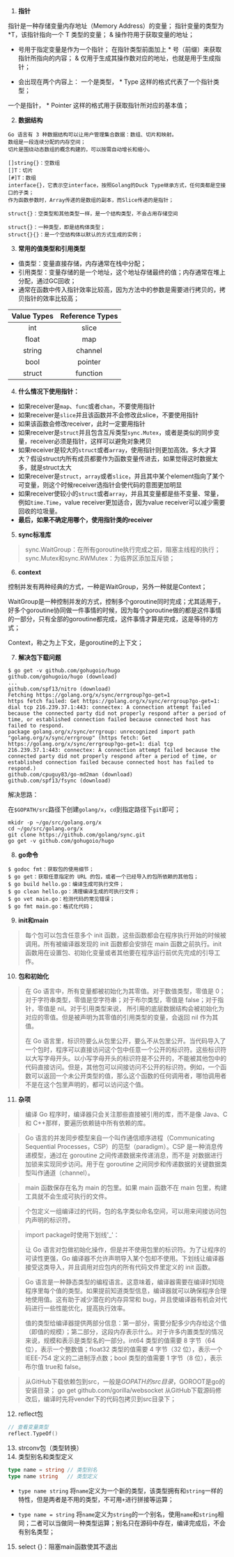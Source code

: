 1. **指针**

  指针是一种存储变量内存地址（Memory Address）的变量；
  指针变量的类型为 *T，该指针指向一个 T 类型的变量；
  & 操作符用于获取变量的地址；

  * 号用于指定变量是作为一个指针；
    在指针类型前面加上 * 号（前缀）来获取指针所指向的内容；
    & 仅用于生成其操作数对应的地址，也就是用于生成指针；
  
  * 会出现在两个内容上：
    	一个是类型， * Type 这样的格式代表了一个指针类型；

  一个是指针， * Pointer 这样的格式用于获取指针所对应的基本值；

  2. **数据结构**

```shell
Go 语言有 3 种数据结构可以让用户管理集合数据：数组、切片和映射。
数组是一段连续分配的内存空间；
切片是围绕动态数组的概念构建的，可以按需自动增长和缩小。

[]string{}：空数组
[]T：切片
[#]T：数组
interface{}，它表示空interface，按照Golang的Duck Type继承方式，任何类都是空接口的子类；
作为函数参数时，Array传递的是数组的副本，而Slice传递的是指针；

struct{}：空类型和其他类型一样，是一个结构类型，不会占用存储空间

struct{}：一种类型，即是结构体类型；
struct{}{}：是一个空结构体以默认的方式生成的实例；
```

3. **常用的值类型和引用类型**

- 值类型：变量直接存储，内存通常在栈中分配；
- 引用类型：变量存储的是一个地址，这个地址存储最终的值；内存通常在堆上分配，通过GC回收；
- 通常在函数中传入指针效率比较高，因为方法中的参数是需要进行拷贝的，拷贝指针的效率比较高；

| Value Types | Reference Types |
| :---------: | :-------------: |
|     int     |      slice      |
|    float    |       map       |
|   string    |     channel     |
|    bool     |     pointer     |
|   struct    |    function     |

4. **什么情况下使用指针：**

- 如果receiver是`map`、`func`或者`chan`，不要使用指针
- 如果receiver是`slice`并且该函数并不会修改此slice，不要使用指针
- 如果该函数会修改receiver，此时一定要用指针
- 如果receiver是`struct`并且包含互斥类型`sync.Mutex`，或者是类似的同步变量，receiver必须是指针，这样可以避免对象拷贝
- 如果receiver是较大的`struct`或者`array`，使用指针则更加高效。多大才算大？假设struct内所有成员都要作为函数变量传进去，如果觉得这时数据太多，就是struct太大
- 如果receiver是`struct`，`array`或者`slice`，并且其中某个element指向了某个可变量，则这个时候receiver选指针会使代码的意图更加明显
- 如果receiver使较小的`struct`或者`array`，并且其变量都是些不变量、常量，例如`time.Time`，value receiver更加适合，因为value receiver可以减少需要回收的垃圾量。
- **最后，如果不确定用哪个，使用指针类的receiver**

5. **sync标准库**

> 	sync.WaitGroup：在所有goroutine执行完成之前，阻塞主线程的执行；
> 	sync.Mutex和sync.RWMutex：为临界区添加互斥锁；

6. **context**

控制并发有两种经典的方式，一种是WaitGroup，另外一种就是Context；

WaitGroup是一种控制并发的方式，控制多个goroutine同时完成；尤其适用于，好多个goroutine协同做一件事情的时候，因为每个goroutine做的都是这件事情的一部分，只有全部的goroutine都完成，这件事情才算是完成，这是等待的方式；

Context，称之为上下文，是goroutine的上下文；

7. **解决包下载问题**

```shell
$ go get -v github.com/gohugoio/hugo
github.com/gohugoio/hugo (download)
...
github.com/spf13/nitro (download)
Fetching https://golang.org/x/sync/errgroup?go-get=1
https fetch failed: Get https://golang.org/x/sync/errgroup?go-get=1: dial tcp 216.239.37.1:443: connectex: A connection attempt failed because the connected party did not properly respond after a period of time, or established connection failed because connected host has failed to respond.
package golang.org/x/sync/errgroup: unrecognized import path "golang.org/x/sync/errgroup" (https fetch: Get https://golang.org/x/sync/errgroup?go-get=1: dial tcp 216.239.37.1:443: connectex: A connection attempt failed because the connected party did not properly respond after a period of time, or established connection failed because connected host has failed to respond.)
github.com/cpuguy83/go-md2man (download)
github.com/spf13/fsync (download)
```

解决思路：

在`$GOPATH/src`路径下创建`golang/x`，`cd`到指定路径下`git`即可；

```shell
mkidr -p ~/go/src/golang.org/x
cd ~/go/src/golang.org/x
git clone https://github.com/golang/sync.git
go get -v github.com/gohugoio/hugo
```

8. **go命令**

```shell
$ godoc fmt：获取包的使用细节；
$ go get：获取任意指定的 URL 的包，或者一个已经导入的包所依赖的其他包；
$ go build hello.go：编译生成可执行文件；
$ go clean hello.go：清理编译生成的可执行文件；
$ go vet main.go：检测代码的常见错误；
$ go fmt main.go：格式化代码；
```

9. **init和main**

> 每个包可以包含任意多个 init 函数，这些函数都会在程序执行开始的时候被调用。所有被编译器发现的 init 函数都会安排在 main 函数之前执行。init 函数用在设置包、初始化变量或者其他要在程序运行前优先完成的引导工作。

10. **包和初始化**

> 在 Go 语言中，所有变量都被初始化为其零值。对于数值类型，零值是 0；对于字符串类型，零值是空字符串；对于布尔类型，零值是 false；对于指针，零值是 nil。对于引用类型来说，
> 所引用的底层数据结构会被初始化为对应的零值。但是被声明为其零值的引用类型的变量，会返回 nil 作为其值。
>
> 在 Go 语言里，标识符要么从包里公开，要么不从包里公开。当代码导入了一个包时，程序可以直接访问这个包中任意一个公开的标识符。这些标识符以大写字母开头。以小写字母开头的标识符是不公开的，不能被其他包中的代码直接访问。但是，其他包可以间接访问不公开的标识符。例如，一个函数可以返回一个未公开类型的值，那么这个函数的任何调用者，哪怕调用者不是在这个包里声明的，都可以访问这个值。

11. **杂项**

> 编译 Go 程序时，编译器只会关注那些直接被引用的库，而不是像 Java、C 和 C++那样，要遍历依赖链中所有依赖的库。

>  Go 语言的并发同步模型来自一个叫作通信顺序进程（Communicating Sequential Processes，CSP）的范型（paradigm）。CSP 是一种消息传递模型，通过在 goroutine 之间传递数据来传递消息，而不是
> 对数据进行加锁来实现同步访问。用于在 goroutine 之间同步和传递数据的关键数据类型叫作通道（channel）。

>  main 函数保存在名为 main 的包里。如果 main 函数不在 main 包里，构建工具就不会生成可执行的文件。

> 个包定义一组编译过的代码，包的名字类似命名空间，可以用来间接访问包内声明的标识符。

> import package时使用下划线'_'：
>
> 让 Go 语言对包做初始化操作，但是并不使用包里的标识符。为了让程序的可读性更强，Go 编译器不允许声明导入某个包却不使用。下划线让编译器接受这类导入，并且调用对应包内的所有代码文件里定义的 init 函数。

> Go 语言是一种静态类型的编程语言。这意味着，编译器需要在编译时知晓程序里每个值的类型。如果提前知道类型信息，编译器就可以确保程序合理地使用值。这有助于减少潜在的内存异常和 bug，并且使编译器有机会对代码进行一些性能优化，提高执行效率。
>
> 值的类型给编译器提供两部分信息：第一部分，需要分配多少内存给这个值（即值的规模）；第二部分，这段内存表示什么。对于许多内置类型的情况来说，规模和表示是类型名的一部分。int64 类型的值需要 8 字节（64 位），表示一个整数值；float32 类型的值需要 4 字节（32 位），表示一个 IEEE-754 定义的二进制浮点数；bool 类型的值需要 1 字节（8 位），表示布尔值 true和 false。

> 	从GitHub下载依赖包到src，一般是$GOPATH的src目录，$GOROOT是go的安装目录；
> 		go get github.com/gorilla/websocket
> 	从GitHub下载源码修改后，编译时先将vender下的代码包拷贝到src目录下；

12. reflect包

```go
// 查看变量类型
reflect.TypeOf()
```

13. strconv包（类型转换）
14. 类型别名和类型定义

```go
type name = string // 类型别名
type name string   // 类型定义
```

- `type name string` 将`name`定义为一个新的类型，该类型拥有和`string`一样的特性，但是两者是不用的类型，不可用`+`进行拼接等运算；

- `type name = string` 将`name`定义为`string`的一个别名，使用`name`和`string`相同；二者可以当做同一种类型运算；别名只在源码中存在，编译完成后，不会有别名类型；

15. select {}：阻塞main函数使其不退出